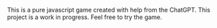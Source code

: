 This is a pure javascript game created with help from the ChatGPT. This project is a work in progress. Feel free to try the game.
